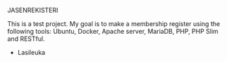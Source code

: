 JASENREKISTERI

This is a test project. My goal is to make a membership register using the following tools: Ubuntu, Docker, Apache server, MariaDB, PHP, PHP Slim and RESTful. 

- Lasileuka
